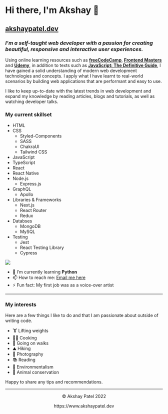 # Hi there, I'm Akshay 👋

## [akshaypatel.dev](https://www.akshaypatel.dev/)

### *I'm a self-taught web developer with a passion for creating beautiful, responsive and interactive user experiences.*


Using online learning resources such as [**freeCodeCamp**](https://www.freecodecamp.org/), [**Frontend Masters**](https://frontendmasters.com/) and [**Udemy**](https://www.udemy.com/), in addition to texts such as [**JavaScript: The Definitive Guide**](https://www.oreilly.com/library/view/javascript-the-definitive/9781491952016/), I have gained a solid understanding of modern web development technologies and concepts. I apply what I have learnt to real-world scenarios by building web applications that are performant and easy to use.


I like to keep up-to-date with the latest trends in web development and expand my knowledge by reading articles, blogs and tutorials, as well as watching developer talks.


### My current skillset

- HTML
- CSS
	- Styled-Components
	- SASS
	- ChakraUI
	- Tailwind CSS
- JavaScript
- TypeScript
- React
- React Native
- Node.js
	- Express.js
- GraphQL
	- Apollo
- Libraries & Frameworks
	- Next.js
	- React Router
	- Redux
- Databses
	- MongoDB
	- MySQL
- Testing
	- Jest
	- React Testing Library
	- Cypress

<img align="center" src="https://github-readme-stats.vercel.app/api/top-langs/?username=akshaypatel99&layout=compact&theme=prussian&hide_border=true" />


- 🌱 I’m currently learning **Python**
- 📫 How to reach me: [Email me here](https://www.akshaypatel.dev/contact)
- ⚡ Fun fact: My first job was as a voice-over artist

---
### My interests

Here are a few things I like to do and that I am passionate about outside of writing code.

- 🏋️‍ Lifting weights
- 👨‍🍳 Cooking
- 🚶‍ Going on walks
- ⛰ Hiking
- 📸 Photography
- 📚 Reading
- 🌿 Environmentalism
- 🐆 Animal conservation

Happy to share any tips and recommendations.

---
<p align="center"> © Akshay Patel 2022</p>
<p align="center">
https://www.akshaypatel.dev
</p>

<!--
**akshaypatel99/akshaypatel99** is a ✨ _special_ ✨ repository because its `README.md` (this file) appears on your GitHub profile.

Here are some ideas to get you started:

- 🔭 I’m currently working on ...
- 🌱 I’m currently learning ...
- 👯 I’m looking to collaborate on ...
- 🤔 I’m looking for help with ...
- 💬 Ask me about ...
- 📫 How to reach me: ...
- 😄 Pronouns: ...
- ⚡ Fun fact: ...
-->
